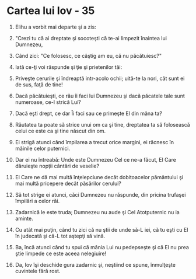 # Cartea lui Iov - 35

1. Elihu a vorbit mai departe şi a zis: 

2. "Crezi tu că ai dreptate şi socoteşti că te-ai limpezit înaintea lui Dumnezeu, 

3. Când zici: "Ce folosesc, ce câştig am eu, că nu păcătuiesc?" 

4. Iată ce-ţi voi răspunde şi ţie şi prietenilor tăi: 

5. Priveşte cerurile şi îndreaptă intr-acolo ochii; uită-te la nori, cât sunt ei de sus, faţă de tine! 

6. Dacă păcătuieşti, ce rău îi faci lui Dumnezeu şi dacă păcatele tale sunt numeroase, ce-I strică Lui? 

7. Dacă eşti drept, ce dar Îi faci sau ce primeşte El din mâna ta? 

8. Răutatea ta poate să strice unui om ca şi tine, dreptatea ta să folosească celui ce este ca şi tine născut din om. 

9. Ei strigă atunci când împilarea a trecut orice margini, ei răcnesc în mâinile celor puternici. 

10. Dar ei nu întreabă: Unde este Dumnezeu Cel ce ne-a făcut, El Care dăruieşte nopţii cântări de veselie? 

11. El Care ne dă mai multă înţelepciune decât dobitoacelor pământului şi mai multă pricepere decât păsărilor cerului? 

12. Să tot strige ei atunci, căci Dumnezeu nu răspunde, din pricina trufaşei împilări a celor răi. 

13. Zadarnică le este truda; Dumnezeu nu aude şi Cel Atotputernic nu ia aminte. 

14. Cu atât mai puţin, când tu zici că nu ştii de unde să-L iei, că tu eşti cu El în judecată şi că-L tot aştepţi să vină. 

15. Ba, încă atunci când tu spui că mânia Lui nu pedepseşte şi că El nu prea ştie limpede ce este aceea nelegiuire! 

16. Da, Iov îşi deschide gura zadarnic şi, neştiind ce spune, înmulţeşte cuvintele fără rost. 

